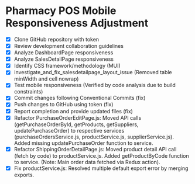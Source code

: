 # Pharmacy POS Mobile Responsiveness Adjustment

- [x] Clone GitHub repository with token
- [x] Review development collaboration guidelines
- [x] Analyze DashboardPage responsiveness
- [x] Analyze SalesDetailPage responsiveness
- [x] Identify CSS framework/methodology (MUI)
- [x] investigate_and_fix_salesdetailpage_layout_issue (Removed table minWidth and cell nowrap)
- [x] Test mobile responsiveness (Verified by code analysis due to build constraints)
- [x] Commit changes following Conventional Commits (fix)
- [x] Push changes to GitHub using token (fix)
- [x] Report completion and provide updated files (fix)
- [x] Refactor PurchaseOrderEditPage.js: Moved API calls (getPurchaseOrderById, getProducts, getSuppliers, updatePurchaseOrder) to respective services (purchaseOrdersService.js, productService.js, supplierService.js). Added missing updatePurchaseOrder function to service.
- [x] Refactor ShippingOrderDetailPage.js: Moved product detail API call (fetch by code) to productService.js. Added getProductByCode function to service. (Note: Main order data fetched via Redux action).
- [x] Fix productService.js: Resolved multiple default export error by merging exports.

